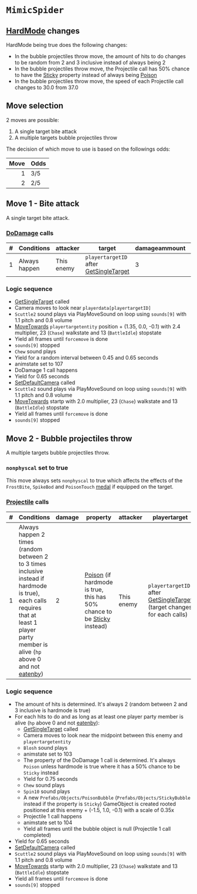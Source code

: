 # `MimicSpider`

## [HardMode](../../Damage%20pipeline/HardMode.md) changes
HardMode being true does the following changes:

- In the bubble projectiles throw move, the amount of hits to do changes to be random from 2 and 3 inclusive instead of always being 2
- In the bubble projectiles throw move, the Projectile call has 50% chance to have the [Sticky](../../Damage%20pipeline/AttackProperty.md) property instead of always being [Poison](../../Damage%20pipeline/AttackProperty.md)
- In the bubble projectiles throw move, the speed of each Projectile call changes to 30.0 from 37.0

## Move selection
2 moves are possible:

1. A single target bite attack
2. A multiple targets bubble projectiles throw

The decision of which move to use is based on the followings odds:

|Move|Odds|
|---:|----|
|1|3/5|
|2|2/5|

## Move 1 - Bite attack
A single target bite attack.

### [DoDamage](../../Damage%20pipeline/DoDamage.md) calls

|#|Conditions|attacker|target|damageammount|property|overrides|block|
|-:|---|---|---|---|---|---|---|
|1|Always happen|This enemy|`playertargetID` after [GetSingleTarget](../../Actors%20states/Targetting/GetRandomAvaliablePlayer.md#getsingletarget)|3|[Sleep](../../Damage%20pipeline/AttackProperty.md)|null|`commandsuccess`|

### Logic sequence

- [GetSingleTarget](../../Actors%20states/Targetting/GetRandomAvaliablePlayer.md#getsingletarget) called
- Camera moves to look near `playerdata[playertargetID]`
- `Scuttle2` sound plays via PlayMoveSound on loop using `sounds[9]` with 1.1 pitch and 0.8 volume
- [MoveTowards](../../../Entities/EntityControl/EntityControl%20Methods.md#movetowards) `playertargetentity` position + (1.35, 0.0, -0.1) with 2.4 multiplier, 23 (`Chase`) walkstate and 13 (`BattleIdle`) stopstate
- Yield all frames until `forcemove` is done
- `sounds[9]` stopped
- `Chew` sound plays
- Yield for a random interval between 0.45 and 0.65 seconds
- animstate set to 107
- DoDamage 1 call happens
- Yield for 0.65 seconds
- [SetDefaultCamera](../../Visual%20rendering/SetDefaultCamera.md) called
- `Scuttle2` sound plays via PlayMoveSound on loop using `sounds[9]` with 1.1 pitch and 0.8 volume
- [MoveTowards](../../../Entities/EntityControl/EntityControl%20Methods.md#movetowards) startp with 2.0 multiplier, 23 (`Chase`) walkstate and 13 (`BattleIdle`) stopstate
- Yield all frames until `forcemove` is done
- `sounds[9]` stopped

## Move 2 - Bubble projectiles throw
A multiple targets bubble projectiles throw.

### `nonphyscal` set to true
This move always sets `nonphyscal` to true which affects the effects of the `FrostBite`, `SpikeBod` and `PoisonTouch` [medal](../../../Enums%20and%20IDs/Medal.md) if equipped on the target.

### [Projectile](../../Damage%20pipeline/Projectile.md) calls

|#|Conditions|damage|property|attacker|playertarget|obj|speed|height|extraargs|destroyparticle|audioonhit|audiomoving|spin|nosound|
|-:|---------|------|--------|--------|-----------|---|-----|------|---------|--------------|----------|-----------|----|------|
|1|Always happen 2 times (random between 2 to 3 times inclusive instead if hardmode is true), each calls requires that at least 1 player party member is alive (`hp` above 0 and not [eatenby](../../Actors%20states/BattleCondition/Eaten.md#eatenby-influences))|2|[Poison](../../Damage%20pipeline/AttackProperty.md) (if hardmode is true, this has 50% chance to be [Sticky](../../Damage%20pipeline/AttackProperty.md) instead)|This enemy|`playertargetID` after [GetSingleTarget](../../Actors%20states/Targetting/GetRandomAvaliablePlayer.md#getsingletarget) (target changes for each calls)|A new `Prefabs/Objects/PoisonBubble` (`Prefabs/Objects/StickyBubble` instead if the property is `Sticky`) GameObject rooted positioned at this enemy + (-1.5, 1.0, -0.1) with a scale of 0.35x|37.0 (30.0 instead if hardmode is true)|0.0|null|`PoisonEffect` (`StickyGet` instead if property is `Sticky`)|`BubbleBurst`|null|Vector3.zero|false|

### Logic sequence

- The amount of hits is determined. It's always 2 (random between 2 and 3 inclusive is hardmode is true)
- For each hits to do and as long as at least one player party member is alive (`hp` above 0 and not [eatenby](../../Actors%20states/BattleCondition/Eaten.md#eatenby-influences)):
    - [GetSingleTarget](../../Actors%20states/Targetting/GetRandomAvaliablePlayer.md#getsingletarget) called
    - Camera moves to look near the midpoint between this enemy and `playertargetentity`
    - `Blosh` sound plays
    - animstate set to 103
    - The property of the DoDamage 1 call is determined. It's always `Poison` unless hardmode is true where it has a 50% chance to be `Sticky` instead
    - Yield for 0.75 seconds
    - `Chew` sound plays
    - `Spin10` sound plays
    - A new `Prefabs/Objects/PoisonBubble` (`Prefabs/Objects/StickyBubble` instead if the property is `Sticky`) GameObject is created rooted positioned at this enemy + (-1.5, 1.0, -0.1) with a scale of 0.35x
    - Projectile 1 call happens
    - animstate set to 104
    - Yield all frames until the bubble object is null (Projectile 1 call completed)
- Yield for 0.65 seconds
- [SetDefaultCamera](../../Visual%20rendering/SetDefaultCamera.md) called
- `Scuttle2` sound plays via PlayMoveSound on loop using `sounds[9]` with 1.1 pitch and 0.8 volume
- [MoveTowards](../../../Entities/EntityControl/EntityControl%20Methods.md#movetowards) startp with 2.0 multiplier, 23 (`Chase`) walkstate and 13 (`BattleIdle`) stopstate
- Yield all frames until `forcemove` is done
- `sounds[9]` stopped
